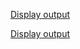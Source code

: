 
[Display output](https://raw.githubusercontent.com/Heethashreesathish/Java-Programs/main/6c_Prime_number/6c_PrimeCheckServlet_extends_HttpServlet1.png)


[Display output](https://raw.githubusercontent.com/Heethashreesathish/Java-Programs/main/6c_Prime_number/6c_PrimeCheckServlet_extends_HttpServlet2.png)
